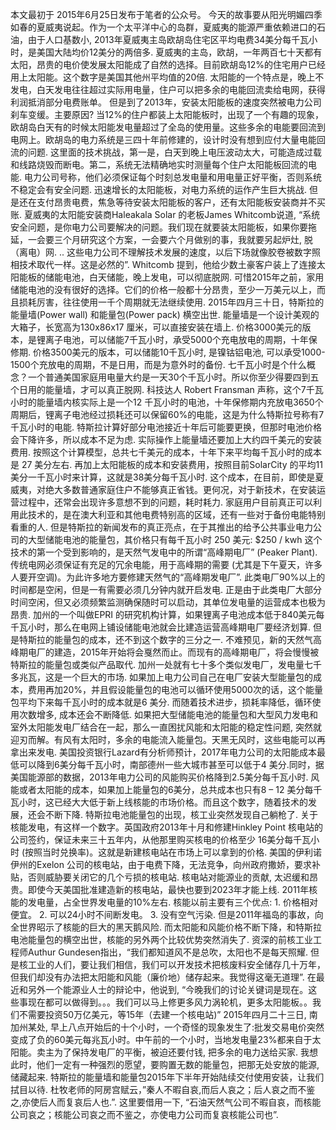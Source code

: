 本文最初于 2015年6月25日发布于笔者的公众号。
今天的故事要从阳光明媚四季如春的夏威夷说起。作为一个太平洋中心的岛群，夏威夷的能源严重依赖进口的石油，由于人口基数小, 2013年夏威夷主岛欧胡岛住宅区平均电费34美分每千瓦小时，是美国大陆均价12美分的两倍多.
夏威夷的主岛，欧胡，一年两百七十天都有太阳，昂贵的电价使发展太阳能成了自然的选择。目前欧胡岛12%的住宅用户已经用上太阳能。这个数字是美国其他州平均值的20倍.
太阳能的一个特点是，晚上不发电，白天发电往往超过实际用电量，住户可以把多余的电能回流卖给电网，获得利润抵消部分电费账单。
但是到了2013年，安装太阳能板的速度突然被电力公司刹车变缓。主要原因?
当12%的住户都装上太阳能板时，出现了一个有趣的现象，欧胡岛白天有的时候太阳能发电量超过了全岛的使用量。这些多余的电能要回流到电网上。欧胡岛的电力系统是三四十年前修建的，设计时没有想到应付大量电能回流的问题.
这里面的技术挑战，第一是，白天到晚上电压波动太大，可能造成过载和线路烧毁而断电。第二，系统无法精确地实时测量每个住户太阳能板回流的电能.
电力公司号称，他们必须保证每个时刻总发电量和用电量正好平衡，否则系统不稳定会有安全问题. 迅速增长的太阳能板，对电力系统的运作产生巨大挑战.
但是还在支付昂贵电费，焦急等待安装太阳能板的客户，还有太阳能板安装商并不买账.
夏威夷的太阳能安装商Haleakala Solar 的老板James Whitcomb说道, “系统安全问题，是你电力公司要解决的问题。我们现在就要装太阳能板，如果你要拖延，一会要三个月研究这个方案，一会要六个月做别的事，我就要另起炉灶, 脱（离电）网. .. 这些电力公司不理解技术发展的速度，以后下场就像胶卷被数字照相技术取代一样。这是必然的”.
Whitcomb 提到，他给少数土豪客户装上了连接太阳能板的储能电池，白天储能，晚上发电，可以彻底脱网.
可惜2015年之前，家用储能电池的没有很好的选择。它们的价格一般都十分昂贵，至少一万美元以上，而且损耗厉害，往往使用一千个周期就无法继续使用.
2015年四月三十日，特斯拉的能量墙(Power wall) 和能量包(Power pack) 横空出世.
能量墙是一个设计美观的大箱子，长宽高为130x86x17 厘米，可以直接安装在墙上. 价格3000美元的版本，是锂离子电池，可以储能7千瓦小时，承受5000个充电放电的周期，十年保修期.
价格3500美元的版本，可以储能10千瓦小时, 是镍钴铝电池, 可以承受1000-1500个充放电的周期，不是日用，而是为意外时的备份.
七千瓦小时是个什么概念？一个普通美国家庭用电量大约是一天30个千瓦小时。所以你至少得要四到五个日用的能量墙，才可以真正脱网.
科技达人 Robert Fransman 声称，这个7千瓦小时的能量墙内核实际上是一个12 千瓦小时的电池，十年保修期内充放电3650个周期后，锂离子电池经过损耗还可以保留60%的电能，这是为什么特斯拉号称有7千瓦小时的电能. 特斯拉计算好部分电池接近十年后可能要更换，但那时电池价格会下降许多，所以成本不足为虑.
实际操作上能量墙还要加上大约四千美元的安装费用.
按照这个计算模型，总共七千美元的成本，十年下来平均每千瓦小时的成本是 27 美分左右.
再加上太阳能板的成本和安装费用，按照目前SolarCity 的平均11美分一千瓦小时来计算，这就是38美分每千瓦小时.
这个成本，在目前，即使是夏威夷，对绝大多数普通家庭住户不能够真正省钱。更何况，对于新技术，在安装运营过程中，还常会出现许多意想不到的问题，耗时耗力.
家庭用户目前真正可以利用此技术的，是在澳大利亚和其他电费特别高的区域，还有一些对于备份电能特别看重的人.
但是特斯拉的新闻发布的真正亮点，在于其推出的给予公共事业电力公司的大型储能电池的能量包，其价格只有每千瓦小时 250 美元: $250 / kwh
这个技术的第一个受到影响的，是天然气发电中的所谓“高峰期电厂” (Peaker Plant).
传统电网必须保证有充足的冗余电能，用于高峰期的需要 (尤其是下午夏天，许多人要开空调)。为此许多地方要修建天然气的“高峰期发电厂”. 此类电厂90%以上的时间都是空闲，但是一有需要必须几分钟内就开启发电.
正是由于此类电厂大部分时间空闲，但又必须频繁监测确保随时可以启动，其单位发电量的运营成本也极为昂贵.
加州的一个叫做EPRI 的研究机构计算，如果锂离子电池成本低于840美元每千瓦小时，那么在电网上铺设储能电池就会比建造运营高峰期电厂要经济划算.
但是特斯拉的能量包的成本，还不到这个数字的三分之一.
不难预见，新的天然气高峰期电厂的建造，2015年开始将会戛然而止。而现有的高峰期电厂，将会慢慢被特斯拉的能量包或类似产品取代.
加州一处就有七十多个类似发电厂，发电量七千多兆瓦，这是一个巨大的市场.
如果加上电力公司自己在电厂安装大型能量包的成本，费用再加20%，并且假设能量包的电池可以循环使用5000次的话，这个能量包平均下来每千瓦小时的成本就是6 美分. 而随着技术进步，损耗率降低，循环使用次数增多, 成本还会不断降低.
如果把大型储能电池的能量包和大型风力发电和室外太阳能发电厂结合在一起，那么一直困扰风能和太阳能的稳定性问题, 突然就迎刃而解。有风有太阳时，多余的电能流入能量包。天黑无风时，这些电能可以再拿出来发电.
美国投资银行Lazard有分析师预计，2017年电力公司的太阳能成本最低可以降到6美分每千瓦小时，南部德州一些大城市甚至可以低于4 美分.同时，据美国能源部的数据，2013年电力公司的风能购买价格降到2.5美分每千瓦小时.
风能或者太阳能的成本，如果加上能量包的6美分，总共成本也只有8 – 12 美分每千瓦小时，这已经大大低于新上线核能的市场价格。而且这个数字，随着技术的发展，还会不断下降.
特斯拉电池能量包的出现，核工业突然发现自己躺枪了.
关于核能发电，有这样一个数字。英国政府2013年十月和修建Hinkley Point 核电站的公司签约，保证未来三十五年内，从他那里购买核电的价格至少 16美分每千瓦小时 (按照当时兑换率)。这就是新建核电站在市场上可以拿到的价格.
美国的伊利诺伊州的Exelon 公司的核电站，由于电费下降，无法竞争，向州政府撒娇，要求补贴，否则威胁要关闭它的几个亏损的核电站.
核电站对能源业的贡献, 太迟缓和昂贵。即使今天美国批准建造新的核电站，最快也要到2023年才能上线.
2011年核能的发电量，占全世界发电量的10%左右. 核能以前主要有三个优点: 1. 价格相对便宜。 2. 可以24小时不间断发电。 3. 没有空气污染.
但是2011年福岛的事故，向全世界昭示了核能的巨大的黑天鹅风险.
而太阳能和风能价格不断下降，和特斯拉电池能量包的横空出世，核能的另外两个比较优势突然消失了.
资深的前核工业工程师Authur Gundesen指出，“我们都知道风不是总吹，太阳也不是每天照耀. 但是核工业的人们，要让我们相信，我们可以开发技术把核废料安全储存几十万年，但我们却没有办法把太阳能和风能（廉价地）储存起来。我觉得这毫无道理”.
在最近和另外一个能源业人士的辩论中，他说到, “今晚我们的讨论关键词是现在。这些事现在都可以做得到。。。我们可以马上修更多风力涡轮机，更多太阳能板。。我们不需要投资50万亿美元，等15年（去建一个核电站)”
2015年四月二十三日, 南加州某处, 早上八点开始后的十个小时，一个奇怪的现象发生了:批发交易电价突然变成了负的60美元每兆瓦小时。中午前的一个小时，当地发电量23%都来自于太阳能。卖主为了保持发电厂的平衡，被迫还要付钱, 把多余的电力送给买家.
我想此时，他们一定有一种强烈的愿望，要购置无数的能量包，把那无处安放的能源, 储藏起来.
特斯拉的能量墙和能量包2015年下半年开始陆续交付使用安装，让我们拭目以待.
杜牧老师的阿房宫赋云，”秦人不暇自哀,而后人哀之；后人哀之而不鉴之,亦使后人而复哀后人也.”.
这里要借用一下, “石油天然气公司不暇自哀，而核能公司哀之；核能公司哀之而不鉴之，亦使电力公司而复哀核能公司也”.
